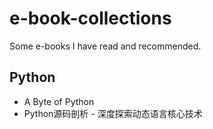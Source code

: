 # e-book-collections
Some e-books I have read and recommended.

## Python

- A Byte of Python
- Python源码剖析 - 深度探索动态语言核心技术



